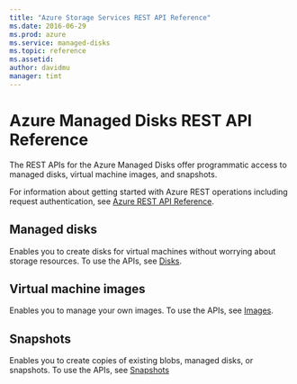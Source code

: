 ```yaml
---
title: "Azure Storage Services REST API Reference"
ms.date: 2016-06-29
ms.prod: azure
ms.service: managed-disks
ms.topic: reference
ms.assetid:
author: davidmu
manager: timt
---
```

# Azure Managed Disks REST API Reference

The REST APIs for the Azure Managed Disks offer programmatic access to managed disks, virtual machine images, and snapshots.

For information about getting started with Azure REST operations including request authentication, see [Azure REST API Reference](../../../index.md).

## Managed disks  
 
Enables you to create disks for virtual machines without worrying about storage resources. To use the APIs, see [Disks](../disks/disks-rest-api.md).

## Virtual machine images  

Enables you to manage your own images. To use the APIs, see [Images](../images/images-rest-api.md).
  
## Snapshots  

Enables you to create copies of existing blobs, managed disks, or snapshots. To use the APIs, see [Snapshots](../snapshots/snapshots-rest-api.md)
